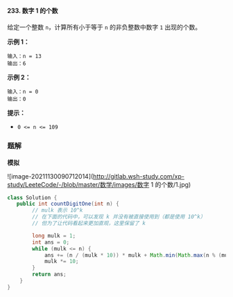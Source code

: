 #### 233. 数字 1 的个数

给定一个整数 `n`，计算所有小于等于 `n` 的非负整数中数字 `1` 出现的个数。

**示例 1：**

```shell
输入：n = 13
输出：6
```

**示例 2：**

```shell
输入：n = 0
输出：0
```

**提示：**

- `0 <= n <= 109`

### 题解

**模拟**

![image-20211130090712014](http://gitlab.wsh-study.com/xp-study/LeeteCode/-/blob/master/数学/images/数字 1 的个数/1.jpg)

```java
class Solution {
   public int countDigitOne(int n) {
        // mulk 表示 10^k
        // 在下面的代码中，可以发现 k 并没有被直接使用到（都是使用 10^k）
        // 但为了让代码看起来更加直观，这里保留了 k

        long mulk = 1;
        int ans = 0;
        while (mulk <= n) {
            ans += (n / (mulk * 10)) * mulk + Math.min(Math.max(n % (mulk * 10) - mulk + 1, 0), mulk);
            mulk *= 10;
        }
        return ans;
    }
}
```

